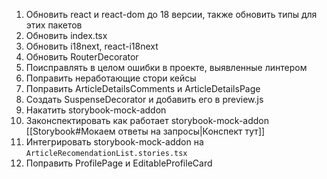 1) Обновить react и react-dom до 18 версии, также обновить типы для этих пакетов
2) Обновить index.tsx
3) Обновить i18next, react-i18next
4) Обновить RouterDecorator
5) Поисправлять в целом ошибки в проекте, выявленные линтером
6) Поправить неработающие стори кейсы
7) Поправить ArticleDetailsComments и ArticleDetailsPage
8) Создать SuspenseDecorator и добавить его в preview.js
9) Накатить storybook-mock-addon
10) Законспектировать как работает storybook-mock-addon [[Storybook#Мокаем ответы на запросы|Конспект тут]]
11) Интегрировать storybook-mock-addon на `ArticleRecomendationList.stories.tsx`
12) Поправить ProfilePage и EditableProfileCard